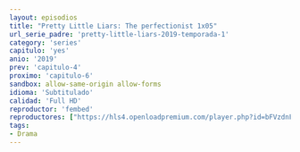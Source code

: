```yaml
---
layout: episodios
title: "Pretty Little Liars: The perfectionist 1x05"
url_serie_padre: 'pretty-little-liars-2019-temporada-1'
category: 'series'
capitulo: 'yes'
anio: '2019'
prev: 'capitulo-4'
proximo: 'capitulo-6'
sandbox: allow-same-origin allow-forms
idioma: 'Subtitulado'
calidad: 'Full HD'
reproductor: 'fembed'
reproductores: ["https://hls4.openloadpremium.com/player.php?id=bFVzdnFtbTRVZFI2TjFYc0dKMkJ6aWRBaGJQaVYxaVlETUNwUWJ0STNGS3JqYjR1b3VvVGNuTnhLWUxrd1dXOW9NcHdKMWxKMXRzbS8yay9tMEw0cGc9PQ&sub=https://sub.cuevana2.io/vtt-sub/sub7/Pretty.Little.Liars.The.Perfectionists.S01E05.vtt"]
tags:
- Drama
---
```












